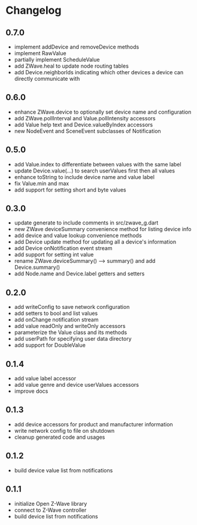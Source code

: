 # Changelog

## 0.7.0
* implement addDevice and removeDevice methods
* implement RawValue
* partially implement ScheduleValue
* add ZWave.heal to update node routing tables
* add Device.neighborIds indicating which other devices a device can directly communicate with

## 0.6.0
* enhance ZWave.device to optionally set device name and configuration
* add ZWave.pollInterval and Value.pollIntensity accessors
* add Value help text and Device.valueByIndex accessors
* new NodeEvent and SceneEvent subclasses of Notification

## 0.5.0
* add Value.index to differentiate between values with the same label
* update Device.value(...) to search userValues first then all values
* enhance toString to include device name and value label
* fix Value.min and max
* add support for setting short and byte values

## 0.3.0
* update generate to include comments in src/zwave_g.dart
* new ZWave deviceSummary convenience method for listing device info
* add device and value lookup convenience methods
* add Device update method for updating all a device's information
* add Device onNotification event stream
* add support for setting int value
* rename ZWave.deviceSummary() --> summary() and add Device.summary()
* add Node.name and Device.label getters and setters

## 0.2.0
* add writeConfig to save network configuration
* add setters to bool and list values
* add onChange notification stream
* add value readOnly and writeOnly accessors
* parameterize the Value class and its methods
* add userPath for specifying user data directory
* add support for DoubleValue

## 0.1.4
* add value label accessor
* add value genre and device userValues accessors
* improve docs

## 0.1.3
* add device accessors for product and manufacturer information
* write network config to file on shutdown
* cleanup generated code and usages

## 0.1.2
* build device value list from notifications

## 0.1.1
* initialize Open Z-Wave library
* connect to Z-Wave controller
* build device list from notifications
